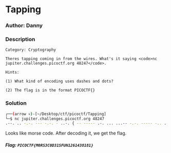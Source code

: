 
# Tapping 

### Author: Danny

### Description

```
Category: Cryptography

Theres tapping coming in from the wires. What's it saying <code>nc jupiter.challenges.picoctf.org 48247</code>.

Hints:

(1) What kind of encoding uses dashes and dots?

(2) The flag is in the format PICOCTF{}

```

### Solution

```bash
┌──(arrow 💀)-[~/Desktop/ctf/picoctf/Tapping]
└─$ nc jupiter.challenges.picoctf.org 48247                                                   1 ⚙
.--. .. -.-. --- -.-. - ..-. { -- ----- .-. ... ...-- -.-. ----- -.. ...-- .---- ... ..-. ..- -. .---- ..--- -.... .---- ....- ...-- ---.. .---- ---.. .---- } 
```

Looks like morse code. After decoding it, we get the flag.

##### Flag: `PICOCTF{M0RS3C0D31SFUN1261438181}`
